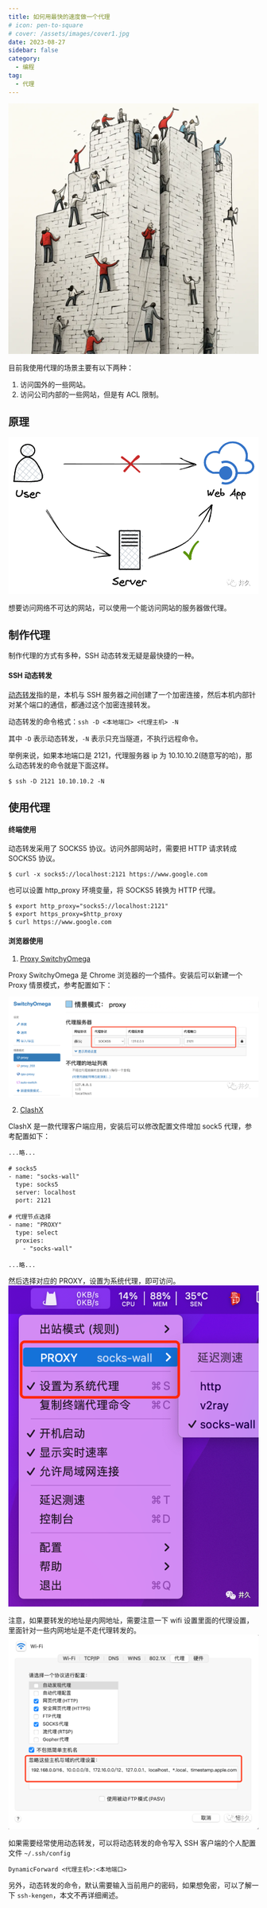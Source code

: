 ```yaml
---
title: 如何用最快的速度做一个代理
# icon: pen-to-square
# cover: /assets/images/cover1.jpg
date: 2023-08-27
sidebar: false
category:
  - 编程
tag:
  - 代理
---
```


![](./images/cover20230827005.jpg)

目前我使用代理的场景主要有以下两种：

1. 访问国外的一些网站。
2. 访问公司内部的一些网站，但是有 ACL 限制。

## 原理

![](./images/20230827001.png)

想要访问网络不可达的网站，可以使用一个能访问网站的服务器做代理。

## 制作代理

制作代理的方式有多种，SSH 动态转发无疑是最快捷的一种。

#### SSH 动态转发

[动态转发](https://wangdoc.com/ssh/port-forwarding.html "动态转发")指的是，本机与 SSH 服务器之间创建了一个加密连接，然后本机内部针对某个端口的通信，都通过这个加密连接转发。

动态转发的命令格式：`ssh -D <本地端口> <代理主机> -N`

其中 `-D` 表示动态转发，`-N` 表示只充当隧道，不执行远程命令。

举例来说，如果本地端口是 2121，代理服务器 ip 为 10.10.10.2(随意写的哈)，那么动态转发的命令就是下面这样。

```
$ ssh -D 2121 10.10.10.2 -N
```

## 使用代理

#### 终端使用

动态转发采用了 SOCKS5 协议。访问外部网站时，需要把 HTTP 请求转成 SOCKS5 协议。

```
$ curl -x socks5://localhost:2121 https://www.google.com
```

也可以设置 http_proxy 环境变量，将 SOCKS5 转换为 HTTP 代理。

```
$ export http_proxy="socks5://localhost:2121"
$ export https_proxy=$http_proxy
$ curl https://www.google.com
```

#### 浏览器使用

1. [Proxy SwitchyOmega](https://chrome.google.com/webstore/detail/proxy-switchyomega/padekgcemlokbadohgkifijomclgjgif "Proxy SwitchyOmega")

Proxy SwitchyOmega 是 Chrome 浏览器的一个插件。安装后可以新建一个 Proxy 情景模式，参考配置如下：

![](./images/20230827002.png)

2. [ClashX](https://github.com/yichengchen/clashX/releases "ClashX")
   
ClashX 是一款代理客户端应用，安装后可以修改配置文件增加 sock5 代理，参考配置如下：

```
...略...

# socks5
- name: "socks-wall"
  type: socks5
  server: localhost
  port: 2121

# 代理节点选择
- name: "PROXY"
  type: select
  proxies:
    - "socks-wall"

...略...
```

然后选择对应的 PROXY，设置为系统代理，即可访问。
![](./images/20230827003.png)

注意，如果要转发的地址是内网地址，需要注意一下 wifi 设置里面的代理设置，里面针对一些内网地址是不走代理转发的。
![](./images/20230827004.png)

如果需要经常使用动态转发，可以将动态转发的命令写入 SSH 客户端的个人配置文件 `~/.ssh/config`

```
DynamicForward <代理主机>:<本地端口>
```

另外，动态转发的命令，默认需要输入当前用户的密码，如果想免密，可以了解一下 `ssh-kengen`，本文不再详细阐述。